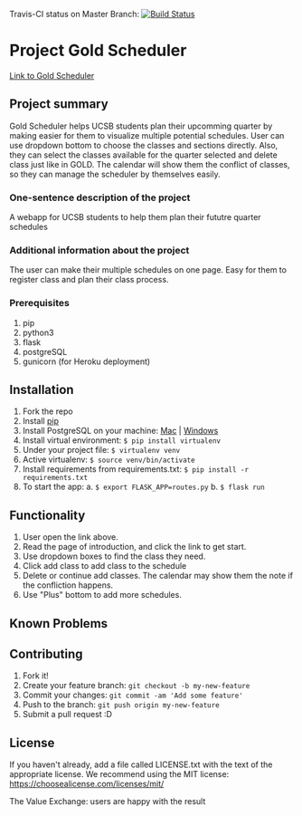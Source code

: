 Travis-CI status on Master Branch:  [![Build Status](https://travis-ci.org/ucsb-cs48-w19/4pm-gold-scheduler.svg?branch=master)](https://travis-ci.org/ucsb-cs48-w19/4pm-gold-scheduler)
# Project Gold Scheduler
[Link to Gold Scheduler](https://protected-depths-20813.herokuapp.com)
## Project summary
Gold Scheduler helps UCSB students plan their upcomming quarter by making easier for them to visualize multiple potential schedules. User can use dropdown bottom to choose the classes and sections directly. Also, they can select the classes available for the quarter selected and delete class just like in GOLD. The calendar will show them the conflict of classes, so they can manage the scheduler by themselves easily.

### One-sentence description of the project
A webapp for UCSB students to help them plan their fututre quarter schedules

### Additional information about the project
The user can make their multiple schedules on one page. Easy for them to register class and plan their class process. 

### Prerequisites
1. pip
2. python3 
3. flask 
4. postgreSQL
5. gunicorn (for Heroku deployment)

## Installation
1. Fork the repo
2. Install [pip](https://pip.pypa.io/en/latest/installing/)
3. Install PostgreSQL on your machine: [Mac](https://postgresapp.com/) | [Windows](https://www.enterprisedb.com/downloads/postgres-postgresql-downloads#windows)
4. Install virtual environment:  `$ pip install virtualenv`
5. Under your project file: `$ virtualenv venv`
6. Active virtualenv: `$ source venv/bin/activate`
7. Install requirements from requirements.txt: `$ pip install -r requirements.txt`
8. To start the app:
    a. `$ export FLASK_APP=routes.py`
    b. `$ flask run`

## Functionality
1. User open the link above.
2. Read the page of introduction, and click the link to get start.
3. Use dropdown boxes to find the class they need.
4. Click add class to add class to the schedule
5. Delete or continue add classes. The calendar may show them the note if the confliction happens.
6. Use "Plus" bottom to add more schedules.

## Known Problems

## Contributing
1. Fork it!
2. Create your feature branch: `git checkout -b my-new-feature`
3. Commit your changes: `git commit -am 'Add some feature'`
4. Push to the branch: `git push origin my-new-feature`
5. Submit a pull request :D


## License
If you haven't already, add a file called LICENSE.txt with the text of the appropriate license. We recommend using the MIT license: https://choosealicense.com/licenses/mit/

The Value Exchange: users are happy with the result

